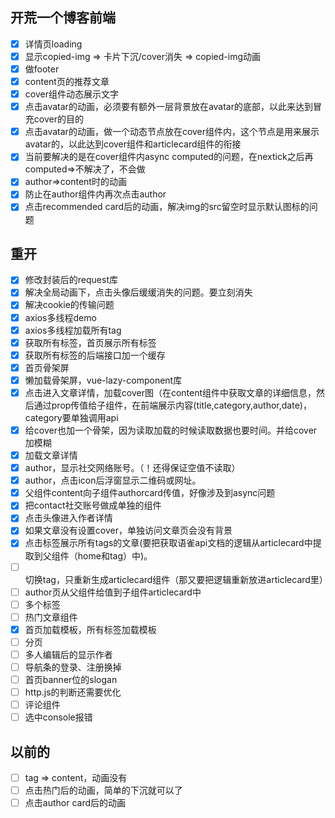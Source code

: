 ## 开荒一个博客前端
- [x] 详情页loading
- [x] 显示copied-img => 卡片下沉/cover消失 => copied-img动画
- [x] 做footer
- [x] content页的推荐文章
- [x] cover组件动态展示文字
- [x] 点击avatar的动画，必须要有额外一层背景放在avatar的底部，以此来达到冒充cover的目的
- [x] 点击avatar的动画，做一个动态节点放在cover组件内，这个节点是用来展示avatar的，以此达到cover组件和articlecard组件的衔接
- [x] 当前要解决的是在cover组件内async computed的问题，在nextick之后再computed=>不解决了，不会做
- [x] author=>content时的动画
- [x] 防止在author组件内再次点击author
- [x] 点击recommended card后的动画，解决img的src留空时显示默认图标的问题

## 重开
- [x] 修改封装后的request库
- [x] 解决全局动画下，点击头像后缓缓消失的问题。要立刻消失
- [x] 解决cookie的传输问题
- [x] axios多线程demo
- [x] axios多线程加载所有tag
- [x] 获取所有标签，首页展示所有标签
- [x] 获取所有标签的后端接口加一个缓存
- [x] 首页骨架屏
- [x] 懒加载骨架屏，vue-lazy-component库
- [x] 点击进入文章详情，加载cover图（在content组件中获取文章的详细信息，然后通过prop传值给子组件，在前端展示内容(title,category,author,date)，category要单独调用api
- [x] 给cover也加一个骨架，因为读取加载的时候读取数据也要时间。并给cover加模糊
- [x] 加载文章详情
- [x] author，显示社交网络账号。（！还得保证空值不读取）
- [x] author，点击icon后浮窗显示二维码或网址。
- [x] 父组件content向子组件authorcard传值，好像涉及到async问题
- [x] 把contact社交账号做成单独的组件
- [x] 点击头像进入作者详情
- [x] 如果文章没有设置cover，单独访问文章页会没有背景
- [x] 点击标签展示所有tags的文章(要把获取语雀api文档的逻辑从articlecard中提取到父组件（home和tag）中)。
- [ ] 切换tag，只重新生成articlecard组件（那又要把逻辑重新放进articlecard里）
- [ ] author页从父组件给值到子组件articlecard中
- [ ] 多个标签
- [ ] 热门文章组件
- [x] 首页加载模板，所有标签加载模板
- [ ] 分页
- [ ] 多人编辑后的显示作者
- [ ] 导航条的登录、注册换掉
- [ ] 首页banner位的slogan
- [ ] http.js的判断还需要优化
- [ ] 评论组件
- [ ] 选中console报错

## 以前的
- [ ] tag => content，动画没有
- [ ] 点击热门后的动画，简单的下沉就可以了
- [ ] 点击author card后的动画